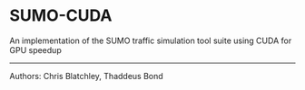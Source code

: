 SUMO-CUDA
=========

An implementation of the SUMO traffic simulation tool suite using CUDA for GPU speedup

---------

Authors: Chris Blatchley, Thaddeus Bond
